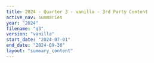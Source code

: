 ```yaml
---
title: 2024 - Quarter 3 - vanilla - 3rd Party Content
active_nav: summaries
year: "2024"
filename: "q3"
version: "vanilla"
start_date: "2024-07-01"
end_date: "2024-09-30"
layout: "summary_content"
---
```

